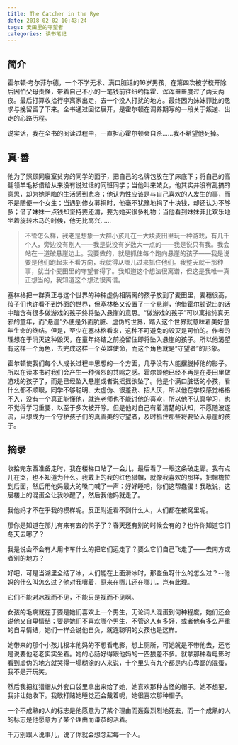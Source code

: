 ```yaml
---
title: The Catcher in the Rye
date: 2018-02-02 10:43:24
tags: 麦田里的守望者
categories: 读书笔记
---
```

## 简介
霍尔顿·考尔菲尔德，一个不学无术、满口脏话的16岁男孩，在第四次被学校开除后因怕父母责怪，带着自己不小的一笔钱前往纽约挥霍、浑浑噩噩度过了两天两夜。最后打算收拾行李离家出走，去一个没人打扰的地方。最终因为妹妹菲比的恳求与挽留留了下来。全书通过回忆展开，是霍尔顿在调养期写的一段关于叛逆、出走的心路历程。

说实话，我在全书的阅读过程中，一直担心霍尔顿会自杀......我不希望他死掉。

## 真·善
他为了照顾同寝室贫穷的同学的面子，把自己的名牌包放在了床底下；将自己的高翻领羊毛衫借给从来没有说过话的同班同学；当他叫来妓女，他其实并没有乱搞的意思，却为她阴晦的生活感到悲哀；他认为性应该是与自己喜欢的人发生的事，而不是随便一个女生；当遇到修女募捐时，他毫不犹豫地捐了十块钱，却还认为不够多；借了妹妹一点钱却坚持要还清，要为她买很多礼物；当他看到妹妹菲比欢乐地坐着旋转木马的时候，他无比高兴......


> 不管怎么样，我老是想象一大群小孩儿在一大块麦田里玩一种游戏，有几千个人，旁边没有别人——我是说没有岁数大一点的——我是说只有我。我会站在一道破悬崖边上。我要做的，就是抓住每个跑向悬崖的孩子——我是说要是他们跑起来不看方向，我就得从哪儿过来抓住他们。我整天就干那种事，就当个麦田里的守望者得了。我知道这个想法很离谱，但这是我唯一真正想当的，我知道这个想法很离谱。

塞林格把一群真正与这个世界的种种虚伪相隔离的孩子放到了麦田里，麦穗很高，孩子们也许看不到外面的世界，但塞林格又设置了一个悬崖，他借霍尔顿说出的话中暗含有很多做游戏的孩子终将坠入悬崖的意思。“做游戏的孩子”可以寓指纯真无邪的童年，而“悬崖”外便是外面肮脏、虚伪的世界，踏入这个世界就意味着美好童年生命的终结。但是，至少在塞林格看来，这种不可避免的毁灭是可怕的。作者的理想在于消灭这种毁灭，在童年终结之前挽留住即将坠入悬崖的孩子。所以他渴望有这样一个角色，去完成这样一个英雄使命，而这个角色就是“守望者”的形象。

霍尔顿使我们每个人成长过程中思想的一个方面，几乎没有人能摆脱掉他的影子。所以在读本书时我们会产生一种强烈的共鸣之感。霍尔顿他已经不再是在麦田里做游戏的孩子了，而是已经坠入悬崖或者说摇摇欲坠了。他是个满口脏话的小孩，看什么都不顺眼，同学不够聪明、太虚伪、很差劲、招人厌，所以他在学校感觉格格不入，没有一个真正能懂他，就连老师也不能讨他的喜欢，所以他不认真学习，也不觉得学习重要，以至于多次被开除。但是他对自己有着清楚的认知，不愿随波逐流，只想成为一个守护孩子们的真善美的守望者，及时抓住那些将要坠入悬崖的孩子。

## 摘录
收拾完东西准备走时，我在楼梯口站了一会儿，最后看了一眼这条破走廊。我有点儿在哭，也不知道为什么。我戴上的我的红色猎帽，就像我喜欢的那样，把帽檐拉到后面，然后用他妈最大的嗓门喊了一声：好好睡吧，你们这帮蠢蛋！我敢说，这层楼上的混蛋全让我吵醒了，然后我他妈就走了。

我他妈才不在乎我的模样呢。反正附近看不到什么人，人们都在被窝里呢。

那你是知道在那儿有来有去的鸭子了？春天还有别的时候会有的？也许你知道它们冬天去哪了？

我是说会不会有人用卡车什么的把它们运走了？要么它们自己飞走了——去南方或者别的地方？

好吧，可是当湖里全结了冰，人们能在上面滑冰时，那些鱼呀什么的怎么过？--他妈的什么叫怎么过？他对我嚷着，原来在哪儿还在哪儿，岂有此理。

它们不能对冰视而不见，不能只是视而不见啊。

女孩的毛病就在于要是她们喜欢上一个男生，无论词人混蛋到何种程度，她们还会说他又自卑情结；要是她们不喜欢哪个男生，不管这人有多好，或者他有多么严重的自卑情结，她们一样会说他自负，就连聪明的女孩也是这样。

她带来的那个小孩儿根本他妈的不想看电影，想上厕所，可她就是不带他去，还老是说要他老老实实坐着。她的心肠好得跟他妈的一匹狼差不多。就拿那种看电影时看到虚伪的地方就哭得一塌糊涂的人来说，十个里头有九个都是内心卑鄙的混蛋，我不是开玩笑。

然后我把红猎帽从外套口袋里拿出来给了她，她喜欢那种古怪的帽子。她不想要，我非让她收下。我敢打赌她睡觉还会戴着呢，她很喜欢那种帽子。

一个不成熟的人的标志是他愿意为了某个理由而轰轰烈烈地死去，而一个成熟的人的标志是他愿意为了某个理由而谦恭的活着。

千万别跟人说事儿，说了你就会想念起每一个人。


